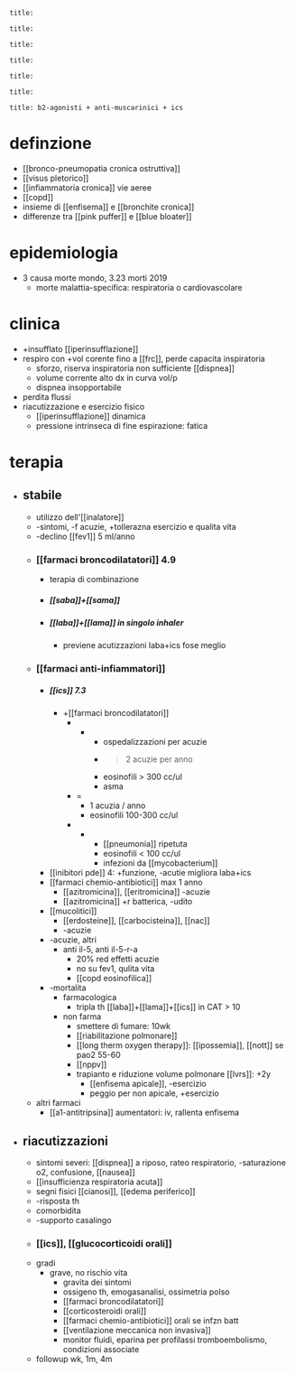 ```ad-definizione
title: 
```
```ad-epidemiologia
title: 
```
```ad-eziologia
title: 
```
```ad-fisiopatologia
title: 
```
```ad-clinica
title: 
```
```ad-diagnosi
title: 
```
```ad-terapia
title: b2-agonisti + anti-muscarinici + ics
```
# definzione
- [[bronco-pneumopatia cronica ostruttiva]]
- [[visus pletorico]]
- [[infiammatoria cronica]] vie aeree
- [[copd]]
- insieme di [[enfisema]] e [[bronchite cronica]]
- differenze tra [[pink puffer]] e [[blue bloater]] 

# epidemiologia
- 3 causa morte mondo, 3.23 morti 2019
	- morte malattia-specifica: respiratoria o cardiovascolare

# clinica
- +insufflato [[iperinsufflazione]]
- respiro con +vol corente fino a [[frc]], perde capacita inspiratoria
	- sforzo, riserva inspiratoria non sufficiente [[dispnea]]
	- volume corrente alto dx in curva vol/p
	- dispnea insopportabile
- perdita flussi
- riacutizzazione e esercizio fisico
	- [[iperinsufflazione]] dinamica
	- pressione intrinseca di fine espirazione: fatica

# terapia
- ## stabile
	- utilizzo dell'[[inalatore]]
	- -sintomi, -f acuzie, +tollerazna esercizio e qualita vita
	- -declino [[fev1]] 5 ml/anno
	- ### [[farmaci broncodilatatori]] 4.9
		- terapia di combinazione
		- ##### [[saba]]+[[sama]]
		- ##### [[laba]]+[[lama]] in singolo inhaler
			- previene acutizzazioni laba+ics fose meglio
	- ### [[farmaci anti-infiammatori]]
		- ##### [[ics]] 7.3
			- +[[farmaci broncodilatatori]]
				- +
					- ospedalizzazioni per acuzie
					- >2 acuzie per anno
					- eosinofili > 300 cc/ul
					- asma
				- =
					- 1 acuzia / anno
					- eosinofili 100-300 cc/ul
				- -
					- [[pneumonia]] ripetuta
					- eosinofili < 100 cc/ul
					- infezioni da [[mycobacterium]]
		- [[inibitori pde]] 4: +funzione, -acutie migliora laba+ics
		- [[farmaci chemio-antibiotici]] max 1 anno
			- [[azitromicina]], [[eritromicina]] -acuzie
			- [[azitromicina]] +r batterica, -udito
		- [[mucolitici]]
			- [[erdosteine]], [[carbocisteina]], [[nac]]
			- -acuzie
		- -acuzie, altri
			- anti il-5, anti il-5-r-a
				- 20% red effetti acuzie
				- no su fev1, qulita vita
				- [[copd eosinofilica]]
		- -mortalita
			- farmacologica
				- tripla th [[laba]]+[[lama]]+[[ics]] in CAT > 10
			- non farma
				- smettere di fumare: 10wk
				- [[riabilitazione polmonare]]
				- [[long therm oxygen therapy]]: [[ipossemia]], [[nott]] se pao2 55-60
				- [[nppv]]
				- trapianto e riduzione volume polmonare [[lvrs]]: +2y
					- [[enfisema apicale]], -esercizio
					- peggio per non apicale, +esercizio
	- altri farmaci
		- [[a1-antitripsina]] aumentatori: iv, rallenta enfisema
- ## riacutizzazioni
	- sintomi severi: [[dispnea]] a riposo, rateo respiratorio, -saturazione o2, confusione, [[nausea]]
	- [[insufficienza respiratoria acuta]]
	- segni fisici [[cianosi]], [[edema periferico]]
	- -risposta th
	- comorbidita
	- -supporto casalingo
	- ### [[ics]], [[glucocorticoidi orali]]
	- gradi
		- grave, no rischio vita
			- gravita dei sintomi
			- ossigeno th, emogasanalisi, ossimetria polso
			- [[farmaci broncodilatatori]]
			- [[corticosteroidi orali]]
			- [[farmaci chemio-antibiotici]] orali se infzn batt
			- [[ventilazione meccanica non invasiva]]
			- monitor fluidi, eparina per profilassi tromboembolismo, condizioni associate
	- followup wk, 1m, 4m